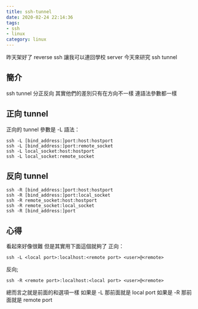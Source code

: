 ```yaml
---
title: ssh-tunnel
date: 2020-02-24 22:14:36
tags:
- ssh
- linux
category: linux
---
```


昨天架好了 reverse ssh 讓我可以連回學校 server
今天來研究 ssh tunnel

## 簡介
ssh tunnel 分正反向
其實他們的差別只有在方向不一樣
連語法參數都一樣

## 正向 tunnel
正向的 tunnel 參數是 -L
語法：
```
ssh -L [bind_address:]port:host:hostport
ssh -L [bind_address:]port:remote_socket
ssh -L local_socket:host:hostport
ssh -L local_socket:remote_socket
```

## 反向 tunnel
```
ssh -R [bind_address:]port:host:hostport
ssh -R [bind_address:]port:local_socket
ssh -R remote_socket:host:hostport
ssh -R remote_socket:local_socket
ssh -R [bind_address:]port
```

## 心得
看起來好像很難
但是其實用下面這個就夠了
正向：
```
ssh -L <local port>:localhost:<remote port> <user>@<remote>
```
反向;
```
ssh -R <remote port>:localhost:<local port> <user>@<remote>
```
總而言之就是前面的和選項一樣
如果是 -L 那前面就是 local port
如果是 -R 那前面就是 remote port


